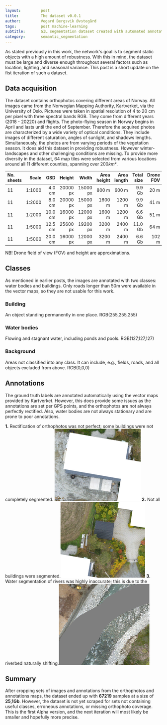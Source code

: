 ```yaml
---
layout:     	post
title:     		The dataset v0.0.1
author:     	Vegard Bergsvik Øvstegård
tags:           post machine-learning 
subtitle:    	GIL segmentation dataset created with automated annotations, were the goal is to be large and diverse enough to reach satisfying localization results.
category:       semantic_segmentation
---
```

As stated previously in this work, the network's goal is to segment static objects
with a high amount of robustness. With this in mind, the dataset must be large and diverse enough
throughout several factors such as location, lighting ,and seasonal variance. This post is a short update
on the fist iteration of such a dataset.

## Data acquisition
The dataset contains orthophotos covering different areas of Norway. All images came from the Norwegian Mapping Authority, Kartverket, via the University of Oslo.
Pictures were taken in spatial resolution of 4 to 20 cm per pixel with three spectral bands RGB.
They come from different years (2018 - 20220) and flights. The photo-flying season in Norway begins in April and lasts until the end of September. 
Therefore the acquired photos are characterized by a wide variety of optical conditions. They include images of different saturation, angles of sunlight, and shadows lengths.
Simultaneously, the photos are from varying periods of the vegetation season. It does aid this dataset in providing robustness. However winter-landscapes and other challenging conditions are missing.
To provide more diversity in the dataset, 64 map tiles were selected from various locations
around all 11 different counties, spanning over $200 km²$.

| No. sheets | Scale  | GSD     | Height | Width | Area height | Area length | Total size | Drone FOV | Drone height | No. sets |
|:-----------|-------:|--------:|------------------:|-----------------:|----------------------:|-----------------------:|-----------:|--------------:|-------------:|---------:|
| 11         | 1:1000 | 4.0 cm  | 20000 px          | 15000 px         | 800 m                 | 600 m                  | 9.9 Gb     | 20 m          | 43 m         | 12441    |
| 11         | 1:2000 | 8.0 cm  | 20000 px          | 15000 px         | 1600 m                | 1200 m                 | 9.9 Gb     | 41 m          | 87 m         | 12441    |
| 11         | 1:2000 | 10.0 cm | 16000 px          | 12000 px         | 1600 m                | 1200 m                 | 6.6 Gb     | 51 m          | 109 m        | 7843     |
| 11         | 1:5000 | 12.5 cm | 25600 px          | 19200 px         | 3200 m                | 2400 m                 | 11.0 Gb    | 64 m          | 136 m        | 20350    |
| 11         | 1:5000 | 20.0 cm | 16000 px          | 12000 px         | 3200 m                | 2400 m                 | 6.6 Gb     | 102 m         | 217 m        | 7843     |
NB! Drone field of view (FOV) and height are approximations.

## Classes
As mentioned in earlier posts, the images are annotated with two classes: water bodies and buildings.
Only roads longer than 50m were available in the vector maps, so they are not usable for
this work.

### Building
An object standing permanently in one place.
RGB(255,255,255)

### Water bodies
Flowing and stagnant water, including ponds and pools.
RGB(127,127,127)

### Background
Areas not classified into any class. It can include, e.g., fields, roads,
and all objects excluded from above.
RGB(0,0,0)

## Annotations
The ground truth labels are annotated automatically using the vector maps provided by Kartverket.
However, this does provide some issues as the annotations are set per GPS points, and the orthophotos are not always perfectly rectified. Also, water bodies are not always stationary and are prone to
poor annotations.

**1.** Rectification of orthophotos was not perfect; some buildings were not completely segmented. ![Segmentation issue due to Rectification](/img/rect_seg_issue.png)
**2.** Not all buildings were segmented.![Missing building segmentation.](/img/missing_building_seg.png)
**3.** Water segmentation of rivers was highly inaccurate; this is due to the riverbed naturally shifting.![Inaccurate river segmentation](/img/bad_river_seg.png)

## Summary
After cropping sets of images and annotations from the orthophotos and annotations maps, the dataset
ended up with **67219** samples at a size of **25,1Gb**. However, the dataset is not yet scraped for sets not containing useful classes, erroneous annotations, or missing orthophoto coverage. This is the first Alpha version, and the next iteration will most likely be smaller and hopefully more precise.
